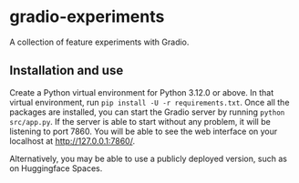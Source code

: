 # gradio-experiments

A collection of feature experiments with Gradio.

## Installation and use

Create a Python virtual environment for Python 3.12.0 or above. In that virtual environment, run `pip install -U -r requirements.txt`. Once all the packages are installed, you can start the Gradio server by running `python src/app.py`. If the server is able to start without any problem, it will be listening to port 7860. You will be able to see the web interface on your localhost at http://127.0.0.1:7860/.

Alternatively, you may be able to use a publicly deployed version, such as on Huggingface Spaces.
